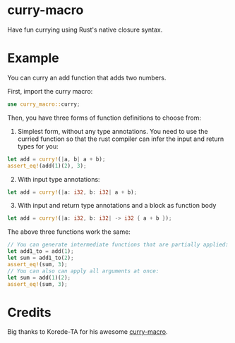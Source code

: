# curry-macro

Have fun currying using Rust's native closure syntax.

# Example

You can curry an add function that adds two numbers.

First, import the curry macro:
```rust
use curry_macro::curry;
```
Then, you have three forms of function definitions to choose from:

1. Simplest form, without any type annotations.
You need to use the curried function so that
the rust compiler can infer the input and return
types for you:
```rust
let add = curry!(|a, b| a + b);
assert_eq!(add(1)(2), 3);
```

2. With input type annotations:
```rust
let add = curry!(|a: i32, b: i32| a + b);
```

3. With input and return type annotations and a block as function body
```rust
let add = curry!(|a: i32, b: i32| -> i32 { a + b });
```

The above three functions work the same:
```rust
// You can generate intermediate functions that are partially applied:
let add1_to = add(1);
let sum = add1_to(2);
assert_eq!(sum, 3);
// You can also can apply all arguments at once:
let sum = add(1)(2);
assert_eq!(sum, 3);
```

# Credits
Big thanks to Korede-TA for his awesome [curry-macro](https://github.com/Korede-TA/curry-macro).